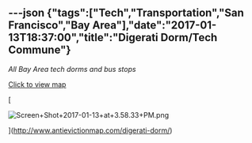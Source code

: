 ---json
{"tags":["Tech","Transportation","San Francisco","Bay Area"],"date":"2017-01-13T18:37:00","title":"Digerati Dorm/Tech Commune"}
---

_All Bay Area tech dorms and bus stops_

[Click to view map](http://www.antievictionmap.com/digerati-dorm/)

[

![Screen+Shot+2017-01-13+at+3.58.33+PM.png](https://images.squarespace-cdn.com/content/v1/52b7d7a6e4b0b3e376ac8ea2/1514054221710-U9WNCCMQ4ZD0TZ4TO588/ke17ZwdGBToddI8pDm48kJn7_EaEBMOz_-giAnOEQtgUqsxRUqqbr1mOJYKfIPR7LoDQ9mXPOjoJoqy81S2I8N_N4V1vUb5AoIIIbLZhVYxCRW4BPu10St3TBAUQYVKc9S7LzJrp6StQQRgQ227RQ1MvTOHrGeJ1KN7kCIsol3k8YLAw6_L14JB4KU1T4y5O/Screen%2BShot%2B2017-01-13%2Bat%2B3.58.33%2BPM.png)

](http://www.antievictionmap.com/digerati-dorm/)